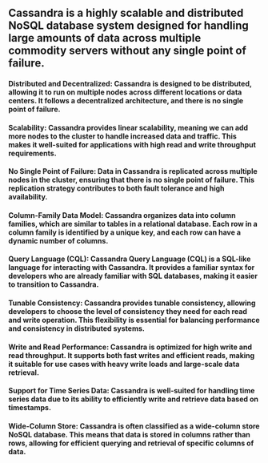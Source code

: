 ## Cassandra is a highly scalable and distributed NoSQL database system designed for handling large amounts of data across multiple commodity servers without any single point of failure.

#### Distributed and Decentralized: Cassandra is designed to be distributed, allowing it to run on multiple nodes across different locations or data centers. It follows a decentralized architecture, and there is no single point of failure.

#### Scalability: Cassandra provides linear scalability, meaning we can add more nodes to the cluster to handle increased data and traffic. This makes it well-suited for applications with high read and write throughput requirements.

#### No Single Point of Failure: Data in Cassandra is replicated across multiple nodes in the cluster, ensuring that there is no single point of failure. This replication strategy contributes to both fault tolerance and high availability.

#### Column-Family Data Model: Cassandra organizes data into column families, which are similar to tables in a relational database. Each row in a column family is identified by a unique key, and each row can have a dynamic number of columns.

#### Query Language (CQL): Cassandra Query Language (CQL) is a SQL-like language for interacting with Cassandra. It provides a familiar syntax for developers who are already familiar with SQL databases, making it easier to transition to Cassandra.

#### Tunable Consistency: Cassandra provides tunable consistency, allowing developers to choose the level of consistency they need for each read and write operation. This flexibility is essential for balancing performance and consistency in distributed systems.

#### Write and Read Performance: Cassandra is optimized for high write and read throughput. It supports both fast writes and efficient reads, making it suitable for use cases with heavy write loads and large-scale data retrieval.

#### Support for Time Series Data: Cassandra is well-suited for handling time series data due to its ability to efficiently write and retrieve data based on timestamps.

#### Wide-Column Store: Cassandra is often classified as a wide-column store NoSQL database. This means that data is stored in columns rather than rows, allowing for efficient querying and retrieval of specific columns of data.
